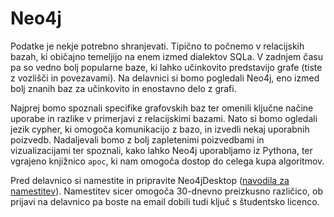 # Neo4j

Podatke je nekje potrebno shranjevati. Tipično to počnemo v relacijskih bazah, ki običajno temeljijo na enem izmed dialektov SQLa. V zadnjem času pa so vedno bolj popularne baze, ki lahko učinkovito predstavijo grafe (tiste z vozlišči in povezavami). Na delavnici si bomo pogledali Neo4j, eno izmed bolj znanih baz za učinkovito in enostavno delo z grafi.

Najprej bomo spoznali specifike grafovskih baz ter omenili ključne načine uporabe in razlike v primerjavi z relacijskimi bazami. Nato si bomo ogledali jezik cypher, ki omogoča komunikacijo z bazo, in izvedli nekaj uporabnih poizvedb. Nadaljevali bomo z bolj zapletenimi poizvedbami in vizualizacijami ter spoznali, kako lahko Neo4j uporabljamo iz Pythona, ter vgrajeno knjižnico `apoc`, ki nam omogoča dostop do celega kupa algoritmov.

Pred delavnico si namestite in pripravite Neo4jDesktop ([navodila za namestitev](https://docs.google.com/document/d/137GnKyx59y2PKg7NO3KiYuJ_rKWJV7bW1PerXajwk_o/edit)). Namestitev sicer omogoča 30-dnevno preizkusno različico, ob prijavi na delavnico pa boste na email dobili tudi ključ s študentsko licenco.

